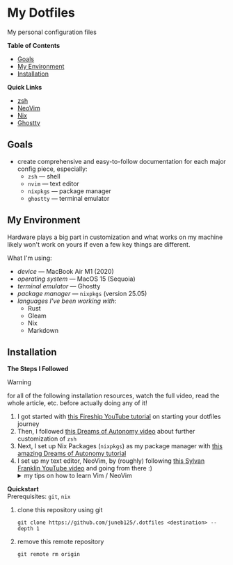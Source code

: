 # My Dotfiles
My personal configuration files

**Table of Contents**
* [Goals](#goals)
* [My Environment](#my-environment)
* [Installation](#installation)

**Quick Links**
* [zsh](https://github.com/juneb125/.dotfiles/tree/main/.config/zsh)
* [NeoVim](https://github.com/juneb125/.dotfiles/tree/main/.config/nvim)
* [Nix](https://github.com/juneb125/.dotfiles/tree/main/.config/nix)
* [Ghostty](https://github.com/juneb125/.dotfiles/tree/main/.config/ghostty)

## Goals
* create comprehensive and easy-to-follow documentation for each major config piece, especially:
    * `zsh` &mdash; shell
    * `nvim` &mdash; text editor
    * `nixpkgs` &mdash; package manager
    * `ghostty` &mdash; terminal emulator

## My Environment
Hardware plays a big part in customization and what works on my machine likely won't work on yours if even a few key things are different.

What I'm using:
* *device* &mdash; MacBook Air M1 (2020)
* *operating system* &mdash; MacOS 15 (Sequoia)
* *terminal emulator* &mdash; Ghostty
* *package manager* &mdash; `nixpkgs` (version 25.05)
* *languages I've been working with*:
    * Rust
    * Gleam
    * Nix
    * Markdown

## Installation
**The Steps I Followed**

> [!WARNING]
> for all of the following installation resources, watch the full video, read the whole article, etc. before actually doing any of it!

1. I got started with [this Fireship YouTube tutorial](https://youtube.com/watch?v=r_MpUP6aKiQ) on starting your dotfiles journey
2. Then, I followed [this Dreams of Autonomy video](https://www.youtube.com/watch?v=ud7YxC33Z3w) about further customization of `zsh`
3. Next, I set up Nix Packages (`nixpkgs`) as my package manager with [this amazing Dreams of Autonomy tutorial](https://youtube.com/watch?v=Z8BL8mdzWHI)
4. I set up my text editor, NeoVim, by (roughly) following [this Sylvan Franklin YouTube video](https://www.youtube.com/watch?v=xGkL2N8w0H4) and going from there :)
    <details>
        <summary>my tips on how to learn Vim / NeoVim</summary>
        <ol type="a">
            <li>learn the basic Vim motions (how to move around a file and around a workspace), especially how to exit Vim :)</li>
            <li>turn on "Vim mode" in your current code editor</li>
            <li>when you feel comfortable with the motions, start using Vim (the regular Vim) in your terminal</li>
            <li>when you feel really comfortable using Vim in your terminal, download NeoVim if you want</li>
        </ol>
        <p>Learning Vim might seem super overwhelming, but if you practice consistently, you'll be amazing :)</p>
        <p>I believe in you! <3</p>
    </details>

**Quickstart**\
Prerequisites: `git`, `nix`
1. clone this repository using git
    ```
    git clone https://github.com/juneb125/.dotfiles <destination> --depth 1
    ```
2. remove this remote repository
    ```
    git remote rm origin
    ```
